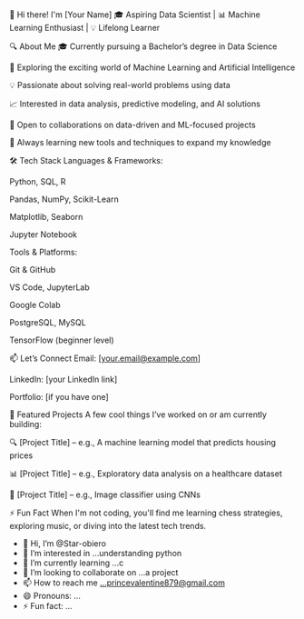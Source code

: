 👋 Hi there! I'm [Your Name]
🎓 Aspiring Data Scientist | 📊 Machine Learning Enthusiast | 💡 Lifelong Learner

🔍 About Me
🎓 Currently pursuing a Bachelor’s degree in Data Science

🤖 Exploring the exciting world of Machine Learning and Artificial Intelligence

💡 Passionate about solving real-world problems using data

📈 Interested in data analysis, predictive modeling, and AI solutions

💬 Open to collaborations on data-driven and ML-focused projects

🧠 Always learning new tools and techniques to expand my knowledge

🛠️ Tech Stack
Languages & Frameworks:

Python, SQL, R

Pandas, NumPy, Scikit-Learn

Matplotlib, Seaborn

Jupyter Notebook

Tools & Platforms:

Git & GitHub

VS Code, JupyterLab

Google Colab

PostgreSQL, MySQL

TensorFlow (beginner level)

📫 Let’s Connect
Email: [your.email@example.com]

LinkedIn: [your LinkedIn link]

Portfolio: [if you have one]

📂 Featured Projects
A few cool things I’ve worked on or am currently building:

🔍 [Project Title] – e.g., A machine learning model that predicts housing prices

📊 [Project Title] – e.g., Exploratory data analysis on a healthcare dataset

🤖 [Project Title] – e.g., Image classifier using CNNs

⚡ Fun Fact
When I'm not coding, you'll find me learning chess strategies, exploring music, or diving into the latest tech trends.

- 👋 Hi, I’m @Star-obiero
- 👀 I’m interested in ...understanding python 
- 🌱 I’m currently learning ...c
- 💞️ I’m looking to collaborate on ...a project
- 📫 How to reach me ...princevalentine879@gmail.com 
- 😄 Pronouns: ...
- ⚡ Fun fact: ...

<!---
Star-obiero/Star-obiero is a ✨ special ✨ repository because its `README.md` (this file) appears on your GitHub profile.
You can click the Preview link to take a look at your changes.
--->
